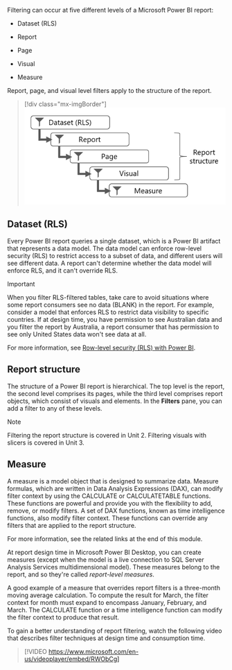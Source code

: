 Filtering can occur at five different levels of a Microsoft Power BI report:

-   Dataset (RLS)

-   Report

-   Page

-   Visual

-   Measure

Report, page, and visual level filters apply to the structure of the report.

> [!div class="mx-imgBorder"]
> [![Diagram of hierarchy of filter levels, Dataset (RLS) to Report to Page to Visual to Measure.](../media/report-structure-filters.png)](../media/report-structure-filters.png#lightbox)

## Dataset (RLS)

Every Power BI report queries a single dataset, which is a Power BI artifact that represents a data model. The data model can enforce row-level security (RLS) to restrict access to a subset of data, and different users will see different data. A report can't determine whether the data model will enforce RLS, and it can't override RLS.

> [!IMPORTANT]
> When you filter RLS-filtered tables, take care to avoid situations where some report consumers see no data (BLANK) in the report. For example, consider a model that enforces RLS to restrict data visibility to specific countries. If at design time, you have permission to see Australian data and you filter the report by Australia, a report consumer that has permission to see only United States data won't see data at all.

For more information, see [Row-level security (RLS) with Power BI](/power-bi/admin/service-admin-rls/?azure-portal=true).

## Report structure

The structure of a Power BI report is hierarchical. The top level is the report, the second level comprises its pages, while the third level comprises report objects, which consist of visuals and elements. In the **Filters** pane, you can add a filter to any of these levels.

> [!NOTE]
> Filtering the report structure is covered in Unit 2. Filtering visuals with slicers is covered in Unit 3.

## Measure

A measure is a model object that is designed to summarize data. Measure formulas, which are written in Data Analysis Expressions (DAX), can modify filter context by using the CALCULATE or CALCULATETABLE functions. These functions are powerful and provide you with the flexibility to add, remove, or modify filters. A set of DAX functions, known as time intelligence functions, also modify filter context. These functions can override any filters that are applied to the report structure.

For more information, see the related links at the end of this module.

At report design time in Microsoft Power BI Desktop, you can create measures (except when the model is a live connection to SQL Server Analysis Services multidimensional model). These measures belong to the report, and so they're called *report-level measures*.

A good example of a measure that overrides report filters is a three-month moving average calculation. To compute the result for March, the filter context for month must expand to encompass January, February, and March. The CALCULATE function or a time intelligence function can modify the filter context to produce that result.

To gain a better understanding of report filtering, watch the following video that describes filter techniques at design time and consumption time.

> [!VIDEO https://www.microsoft.com/en-us/videoplayer/embed/RWObCg]